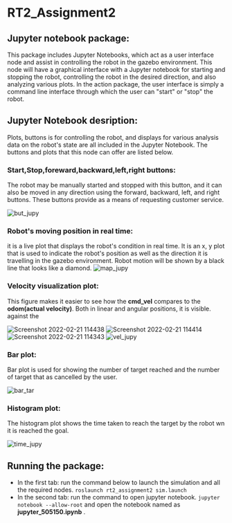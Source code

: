 # RT2_Assignment2
## Jupyter notebook package:
This package includes Jupyter Notebooks, which act as a user interface node and assist in controlling the robot in the gazebo environment. This node will have a graphical interface with a Jupyter notebook for starting and stopping the robot, controlling the robot in the desired direction, and also analyzing various plots. In the action package, the user interface is simply a command line interface through which the user can "start" or "stop" the robot.

## Jupyter Notebook desription:
Plots, buttons is for controlling the robot, and displays for various analysis data on the robot's state are all included in the Jupyter Notebook. The buttons and plots that this node can offer are listed below.

### Start,Stop,foreward,backward,left,right buttons:
The robot may be manually started and stopped with this button, and it can also be moved in any direction using the forward, backward, left, and right buttons. These buttons provide as a means of requesting customer service.

![but_jupy](https://user-images.githubusercontent.com/80621864/154955314-6963db8c-23d2-49e4-811a-2452e962a76c.jpg)

### Robot's moving position in real time:
it is a live plot that displays the robot's condition in real time. It is an x, y plot that is used to indicate the robot's position as well as the direction it is travelling in the gazebo environment. Robot motion will be shown by a black line that looks like a diamond.
![map_jupy](https://user-images.githubusercontent.com/80621864/154955780-9474e2e9-7205-48a8-a9d6-31f4c7c4ab6a.jpg)

### Velocity visualization plot:
This figure makes it easier to see how the **cmd_vel** compares to the **odom(actual velocity)**. Both in linear and angular positions, it is visible.  against the 

![Screenshot 2022-02-21 114438](https://user-images.githubusercontent.com/80621864/154956187-c5c24725-6045-499d-8544-8cb020882c2d.jpg) ![Screenshot 2022-02-21 114414](https://user-images.githubusercontent.com/80621864/154957806-3044a32b-0ba2-490a-8863-b9f7fdbf1c4c.jpg) ![Screenshot 2022-02-21 114343](https://user-images.githubusercontent.com/80621864/154956251-a9522580-93a5-4e4a-8cb1-444f4b790fdc.jpg) ![vel_jupy](https://user-images.githubusercontent.com/80621864/154956271-f240dbb2-2922-44da-ba1d-ef6c77697306.jpg)

### Bar plot:
Bar plot is used for showing the number of target reached and the number of target that as cancelled by the user.

![bar_tar](https://user-images.githubusercontent.com/80621864/154956539-3706afeb-484f-4db5-8399-a2c252391a55.jpg)

### Histogram plot:
The histogram plot shows the time taken to reach the target by the robot wn it is reached the goal.

![time_jupy](https://user-images.githubusercontent.com/80621864/154956810-0b0ae5db-65ec-4cbd-af07-1082146131b8.jpg)

## Running the package:
- In the first tab:
run the command below to launch the simulation and all the required nodes.
```roslaunch rt2_assignment2 sim.launch```
- In the second tab:
run the command to open jupyter notebook.
```jupyter notebook --allow-root```
and open the notebook named as **jupyter_505150.ipynb** .








